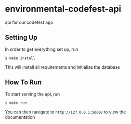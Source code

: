 # environmental-codefest-api
api for our codefest app


## Setting Up

In order to get everything set up, run

```
$ make install
```

This will install all requirements and initialize the database

## How To Run

To start serving the api, run

```
$ make run
```

You can then navigate to `http://127.0.0.1:5000/` to view the documentation